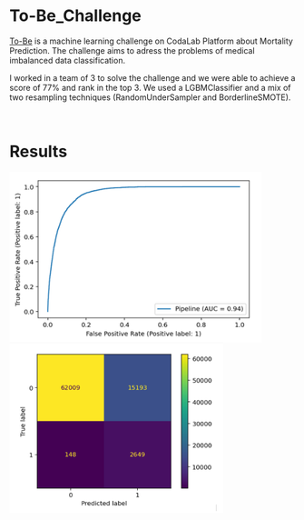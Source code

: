 # To-Be_Challenge

[To-Be](https://codalab.lisn.upsaclay.fr/competitions/328) is a machine learning challenge on CodaLab Platform about Mortality Prediction. The challenge aims to adress the problems of medical imbalanced data classification.

I worked in a team of 3 to solve the challenge and we were able to achieve a score of 77% and rank in the top 3. We used a LGBMClassifier and a mix of two resampling techniques (RandomUnderSampler and BorderlineSMOTE).

<br>

# Results

<img src="img/roc.png"
    alt="ROC Curve" height=300 
    style="float: left; margin-right: 10px;" />
<img src="img/confusion_matrix.png"
    alt="Confusion matrix" height=300
    style="float: left; margin-right: 10px;" />
